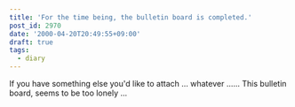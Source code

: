 ```yaml
---
title: 'For the time being, the bulletin board is completed.'
post_id: 2970
date: '2000-04-20T20:49:55+09:00'
draft: true
tags:
  - diary
---
```


If you have something else you'd like to attach ... whatever ...... This bulletin board, seems to be too lonely ...
